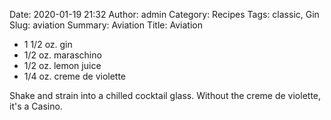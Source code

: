 Date: 2020-01-19 21:32
Author: admin
Category: Recipes
Tags: classic, Gin
Slug: aviation
Summary: Aviation
Title: Aviation

* 1 1/2 oz. gin
* 1/2 oz. maraschino
* 1/2 oz. lemon juice
* 1/4 oz. creme de violette

Shake and strain into a chilled cocktail glass. Without the creme de violette, it's a Casino.


